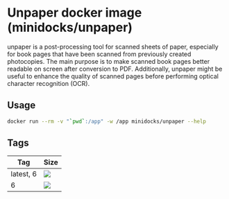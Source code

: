 Unpaper docker image (minidocks/unpaper)
========================================

unpaper is a post-processing tool for scanned sheets of paper, especially for book pages that have been scanned from
previously created photocopies. The main purpose is to make scanned book pages better readable on screen after
conversion to PDF. Additionally, unpaper might be useful to enhance the quality of scanned pages before performing
optical character recognition (OCR).

Usage
-----

```bash
docker run --rm -v "`pwd`:/app" -w /app minidocks/unpaper --help
```

Tags
----

 Tag       | Size
 ---       | ----
 latest, 6 | [![](https://images.microbadger.com/badges/image/minidocks/unpaper.svg)](https://microbadger.com/images/minidocks/unpaper)
 6         | [![](https://images.microbadger.com/badges/image/minidocks/unpaper:6.svg)](https://microbadger.com/images/minidocks/unpaper:6)
